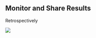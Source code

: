## Monitor and Share Results

Retrospectively

![](https://s3.amazonaws.com/flood-io-support/Flood_IO_2015-03-30_10-26-07.jpg)

